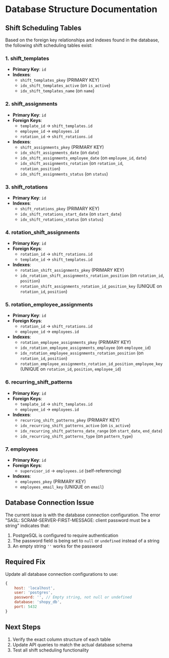 # Database Structure Documentation

## Shift Scheduling Tables

Based on the foreign key relationships and indexes found in the database, the following shift scheduling tables exist:

### 1. shift_templates
- **Primary Key**: `id`
- **Indexes**: 
  - `shift_templates_pkey` (PRIMARY KEY)
  - `idx_shift_templates_active` (on `is_active`)
  - `idx_shift_templates_name` (on `name`)

### 2. shift_assignments
- **Primary Key**: `id`
- **Foreign Keys**:
  - `template_id` → `shift_templates.id`
  - `employee_id` → `employees.id`
  - `rotation_id` → `shift_rotations.id`
- **Indexes**:
  - `shift_assignments_pkey` (PRIMARY KEY)
  - `idx_shift_assignments_date` (on `date`)
  - `idx_shift_assignments_employee_date` (on `employee_id`, `date`)
  - `idx_shift_assignments_rotation` (on `rotation_id`, `rotation_position`)
  - `idx_shift_assignments_status` (on `status`)

### 3. shift_rotations
- **Primary Key**: `id`
- **Indexes**:
  - `shift_rotations_pkey` (PRIMARY KEY)
  - `idx_shift_rotations_start_date` (on `start_date`)
  - `idx_shift_rotations_status` (on `status`)

### 4. rotation_shift_assignments
- **Primary Key**: `id`
- **Foreign Keys**:
  - `rotation_id` → `shift_rotations.id`
  - `template_id` → `shift_templates.id`
- **Indexes**:
  - `rotation_shift_assignments_pkey` (PRIMARY KEY)
  - `idx_rotation_shift_assignments_rotation_position` (on `rotation_id`, `position`)
  - `rotation_shift_assignments_rotation_id_position_key` (UNIQUE on `rotation_id`, `position`)

### 5. rotation_employee_assignments
- **Primary Key**: `id`
- **Foreign Keys**:
  - `rotation_id` → `shift_rotations.id`
  - `employee_id` → `employees.id`
- **Indexes**:
  - `rotation_employee_assignments_pkey` (PRIMARY KEY)
  - `idx_rotation_employee_assignments_employee` (on `employee_id`)
  - `idx_rotation_employee_assignments_rotation_position` (on `rotation_id`, `position`)
  - `rotation_employee_assignments_rotation_id_position_employee_key` (UNIQUE on `rotation_id`, `position`, `employee_id`)

### 6. recurring_shift_patterns
- **Primary Key**: `id`
- **Foreign Keys**:
  - `template_id` → `shift_templates.id`
  - `employee_id` → `employees.id`
- **Indexes**:
  - `recurring_shift_patterns_pkey` (PRIMARY KEY)
  - `idx_recurring_shift_patterns_active` (on `is_active`)
  - `idx_recurring_shift_patterns_date_range` (on `start_date`, `end_date`)
  - `idx_recurring_shift_patterns_type` (on `pattern_type`)

### 7. employees
- **Primary Key**: `id`
- **Foreign Keys**:
  - `supervisor_id` → `employees.id` (self-referencing)
- **Indexes**:
  - `employees_pkey` (PRIMARY KEY)
  - `employees_email_key` (UNIQUE on `email`)

## Database Connection Issue

The current issue is with the database connection configuration. The error "SASL: SCRAM-SERVER-FIRST-MESSAGE: client password must be a string" indicates that:

1. PostgreSQL is configured to require authentication
2. The password field is being set to `null` or `undefined` instead of a string
3. An empty string `''` works for the password

## Required Fix

Update all database connection configurations to use:
```javascript
{
    host: 'localhost',
    user: 'postgres',
    password: '', // Empty string, not null or undefined
    database: 'shopy_db',
    port: 5432
}
```

## Next Steps

1. Verify the exact column structure of each table
2. Update API queries to match the actual database schema
3. Test all shift scheduling functionality 